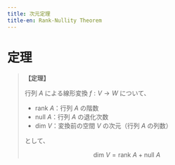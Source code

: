 ```yaml
---
title: 次元定理
title-en: Rank-Nullity Theorem
---
```


# 定理

> **【定理】**
> 
> 行列 $A$ による線形変換 $f: V \to W$ について、
> 
> - $\mathrm{rank}\ A$：行列 $A$ の階数
> - $\mathrm{null}\ A$：行列 $A$ の退化次数
> - $\mathrm{dim}\ V$：変換前の空間 $V$ の次元（行列 $A$ の列数）
> 
> として、
> 
> $$
\mathrm{dim}\ V = \mathrm{rank}\ A + \mathrm{null}\ A
$$


